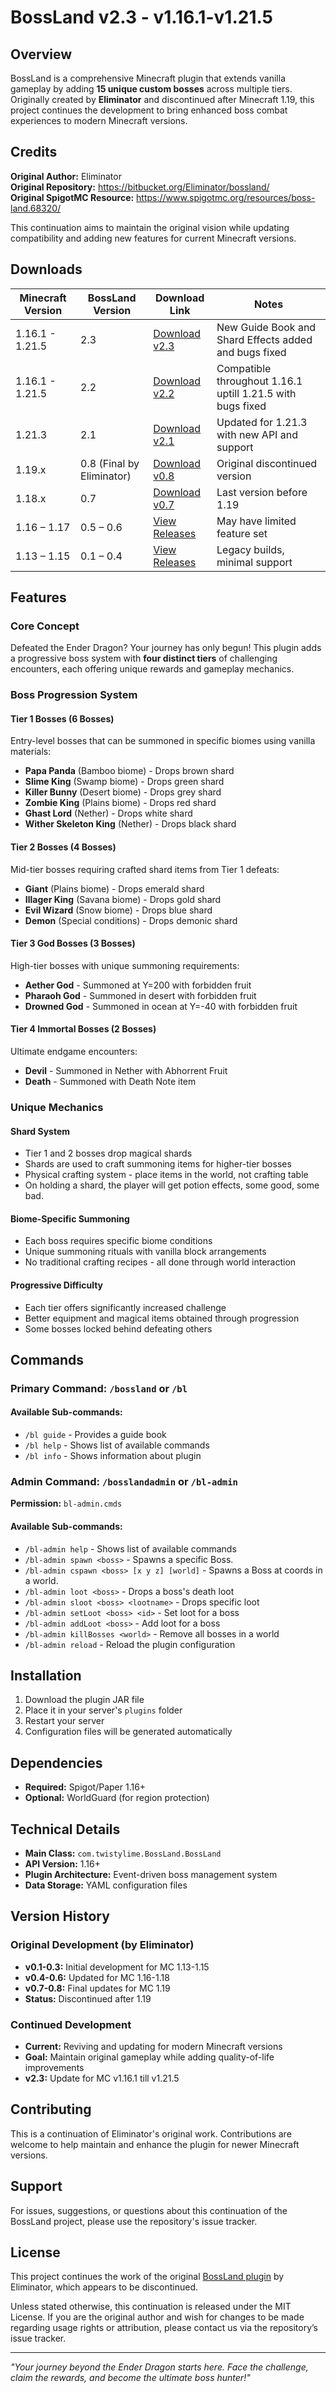 # BossLand v2.3 - v1.16.1-v1.21.5

## Overview

BossLand is a comprehensive Minecraft plugin that extends vanilla gameplay by adding **15 unique custom bosses** across multiple tiers. Originally created by **Eliminator** and discontinued after Minecraft 1.19, this project continues the development to bring enhanced boss combat experiences to modern Minecraft versions.

## Credits

**Original Author:** Eliminator  
**Original Repository:** https://bitbucket.org/Eliminator/bossland/  
**Original SpigotMC Resource:** https://www.spigotmc.org/resources/boss-land.68320/  

This continuation aims to maintain the original vision while updating compatibility and adding new features for current Minecraft versions.

## Downloads

| Minecraft Version | BossLand Version          | Download Link                                                                                                                  | Notes                                                      |
|-------------------|---------------------------|--------------------------------------------------------------------------------------------------------------------------------|------------------------------------------------------------|
| 1.16.1 - 1.21.5   | 2.3                       | [Download v2.3](https://github.com/TwistyLime/BossLand/releases/download/v2.3-v1.16.1-v1.21.5/bossland2.3-v1.16.1-v1.21.5.jar) | New Guide Book and Shard Effects added and bugs fixed      |
| 1.16.1 - 1.21.5   | 2.2                       | [Download v2.2](https://github.com/TwistyLime/BossLand/releases/download/v2.2-v1.16.1-v1.21.5/bossland2.2-v1.16.1-v1.21.5.jar) | Compatible throughout 1.16.1 uptill 1.21.5 with bugs fixed |
| 1.21.3            | 2.1                       | [Download v2.1](https://github.com/TwistyLime/BossLand/releases/download/v2.1-1.21.3/bossland2-0-2.1.jar)                      | Updated for 1.21.3 with new API and support                |
| 1.19.x            | 0.8 (Final by Eliminator) | [Download v0.8](https://www.spigotmc.org/resources/boss-land.68320/)                                                           | Original discontinued version                              |
| 1.18.x            | 0.7                       | [Download v0.7](https://www.spigotmc.org/resources/boss-land.68320/)                                                           | Last version before 1.19                                   |
| 1.16 – 1.17       | 0.5 – 0.6                 | [View Releases](https://www.spigotmc.org/resources/boss-land.68320/)                                                           | May have limited feature set                               |
| 1.13 – 1.15       | 0.1 – 0.4                 | [View Releases](https://www.spigotmc.org/resources/boss-land.68320/)                                                           | Legacy builds, minimal support                             |



## Features

### Core Concept
Defeated the Ender Dragon? Your journey has only begun! This plugin adds a progressive boss system with **four distinct tiers** of challenging encounters, each offering unique rewards and gameplay mechanics.

### Boss Progression System

#### **Tier 1 Bosses** (6 Bosses)
Entry-level bosses that can be summoned in specific biomes using vanilla materials:

- **Papa Panda** (Bamboo biome) - Drops brown shard
- **Slime King** (Swamp biome) - Drops green shard  
- **Killer Bunny** (Desert biome) - Drops grey shard
- **Zombie King** (Plains biome) - Drops red shard
- **Ghast Lord** (Nether) - Drops white shard
- **Wither Skeleton King** (Nether) - Drops black shard

#### **Tier 2 Bosses** (4 Bosses)
Mid-tier bosses requiring crafted shard items from Tier 1 defeats:

- **Giant** (Plains biome) - Drops emerald shard
- **Illager King** (Savana biome) - Drops gold shard
- **Evil Wizard** (Snow biome) - Drops blue shard
- **Demon** (Special conditions) - Drops demonic shard

#### **Tier 3 God Bosses** (3 Bosses)
High-tier bosses with unique summoning requirements:

- **Aether God** - Summoned at Y=200 with forbidden fruit
- **Pharaoh God** - Summoned in desert with forbidden fruit
- **Drowned God** - Summoned in ocean at Y=-40 with forbidden fruit

#### **Tier 4 Immortal Bosses** (2 Bosses)
Ultimate endgame encounters:

- **Devil** - Summoned in Nether with Abhorrent Fruit
- **Death** - Summoned with Death Note item

### Unique Mechanics

#### **Shard System**
- Tier 1 and 2 bosses drop magical shards
- Shards are used to craft summoning items for higher-tier bosses
- Physical crafting system - place items in the world, not crafting table
- On holding a shard, the player will get potion effects, some good, some bad.

#### **Biome-Specific Summoning**
- Each boss requires specific biome conditions
- Unique summoning rituals with vanilla block arrangements
- No traditional crafting recipes - all done through world interaction

#### **Progressive Difficulty**
- Each tier offers significantly increased challenge
- Better equipment and magical items obtained through progression
- Some bosses locked behind defeating others

## Commands

### Primary Command: `/bossland` or `/bl`

#### Available Sub-commands:
- `/bl guide` - Provides a guide book
- `/bl help` - Shows list of available commands
- `/bl info` - Shows information about plugin

### Admin Command: `/bosslandadmin` or `/bl-admin`

**Permission:** `bl-admin.cmds`

#### Available Sub-commands:
- `/bl-admin help` - Shows list of available commands
- `/bl-admin spawn <boss>` - Spawns a specific Boss.
- `/bl-admin cspawn <boss> [x y z] [world]` - Spawns a Boss at coords in a world.
- `/bl-admin loot <boss>` - Drops a boss's death loot
- `/bl-admin sloot <boss> <lootname>` - Drops specific loot
- `/bl-admin setLoot <boss> <id>` - Set loot for a boss
- `/bl-admin addLoot <boss>` - Add loot for a boss
- `/bl-admin killBosses <world>` - Remove all bosses in a world
- `/bl-admin reload` - Reload the plugin configuration

## Installation

1. Download the plugin JAR file
2. Place it in your server's `plugins` folder
3. Restart your server
4. Configuration files will be generated automatically

## Dependencies

- **Required:** Spigot/Paper 1.16+
- **Optional:** WorldGuard (for region protection)

## Technical Details

- **Main Class:** `com.twistylime.BossLand.BossLand`
- **API Version:** 1.16+
- **Plugin Architecture:** Event-driven boss management system
- **Data Storage:** YAML configuration files

## Version History

### Original Development (by Eliminator)
- **v0.1-0.3:** Initial development for MC 1.13-1.15
- **v0.4-0.6:** Updated for MC 1.16-1.18  
- **v0.7-0.8:** Final updates for MC 1.19
- **Status:** Discontinued after 1.19

### Continued Development
- **Current:** Reviving and updating for modern Minecraft versions
- **Goal:** Maintain original gameplay while adding quality-of-life improvements
- **v2.3:** Update for MC v1.16.1 till v1.21.5

## Contributing

This is a continuation of Eliminator's original work. Contributions are welcome to help maintain and enhance the plugin for newer Minecraft versions.

## Support

For issues, suggestions, or questions about this continuation of the BossLand project, please use the repository's issue tracker.

## License

This project continues the work of the original [BossLand plugin](https://bitbucket.org/Eliminator/bossland/) by Eliminator, which appears to be discontinued.

Unless stated otherwise, this continuation is released under the MIT License. If you are the original author and wish for changes to be made regarding usage rights or attribution, please contact us via the repository’s issue tracker.


---

*"Your journey beyond the Ender Dragon starts here. Face the challenge, claim the rewards, and become the ultimate boss hunter!"*
